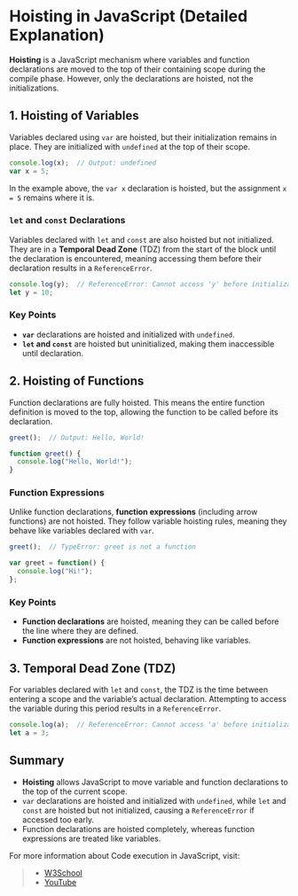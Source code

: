 # Hoisting in JavaScript (Detailed Explanation)

**Hoisting** is a JavaScript mechanism where variables and function declarations are moved to the top of their containing scope during the compile phase. However, only the declarations are hoisted, not the initializations.

## 1. Hoisting of Variables

Variables declared using `var` are hoisted, but their initialization remains in place. They are initialized with `undefined` at the top of their scope.

```js
console.log(x);  // Output: undefined
var x = 5;
```

In the example above, the `var x` declaration is hoisted, but the assignment `x = 5` remains where it is.

### `let` and `const` Declarations

Variables declared with `let` and `const` are also hoisted but not initialized. They are in a **Temporal Dead Zone** (TDZ) from the start of the block until the declaration is encountered, meaning accessing them before their declaration results in a `ReferenceError`.

```js
console.log(y);  // ReferenceError: Cannot access 'y' before initialization
let y = 10;
```

### Key Points
- **`var`** declarations are hoisted and initialized with `undefined`.
- **`let` and `const`** are hoisted but uninitialized, making them inaccessible until declaration.

## 2. Hoisting of Functions

Function declarations are fully hoisted. This means the entire function definition is moved to the top, allowing the function to be called before its declaration.

```js
greet();  // Output: Hello, World!

function greet() {
  console.log("Hello, World!");
}
```

### Function Expressions

Unlike function declarations, **function expressions** (including arrow functions) are not hoisted. They follow variable hoisting rules, meaning they behave like variables declared with `var`.

```js
greet();  // TypeError: greet is not a function

var greet = function() {
  console.log("Hi!");
};
```

### Key Points
- **Function declarations** are hoisted, meaning they can be called before the line where they are defined.
- **Function expressions** are not hoisted, behaving like variables.

## 3. Temporal Dead Zone (TDZ)

For variables declared with `let` and `const`, the TDZ is the time between entering a scope and the variable’s actual declaration. Attempting to access the variable during this period results in a `ReferenceError`.

```js
console.log(a);  // ReferenceError: Cannot access 'a' before initialization
let a = 3;
```

## Summary

- **Hoisting** allows JavaScript to move variable and function declarations to the top of the current scope.
- `var` declarations are hoisted and initialized with `undefined`, while `let` and `const` are hoisted but not initialized, causing a `ReferenceError` if accessed too early.
- Function declarations are hoisted completely, whereas function expressions are treated like variables.



For more information about Code execution in JavaScript, visit: 
> - [W3School](https://www.w3schools.com/js/js_hoisting.asp)
> - [YouTube](https://www.youtube.com/watch?v=E5af3VAaGCs&list=PLfEr2kn3s-br9ZFmejfLhAgMbGgbpdof8&index=73&pp=iAQB)


